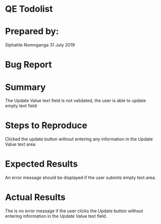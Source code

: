 <h1>QE Todolist</h1>
<h1>Prepared by: </h1>
Siphahle Nomnganga
31 July 2019
<h1>Bug Report</h1>
<h1> Summary</h1>
The Update Value text field is not validated, the user is able to update empty text field 
<h1>Steps to Reproduce</h1>
Clicked the update button without entering any information in the Update Value text area
<h1>Expected Results</h1> 
An error message should be displayed if the user submits empty text area.
<h1>Actual Results</h1>
The is no error message if the user clicks the Update button without entering information in              the Update Value text field.


